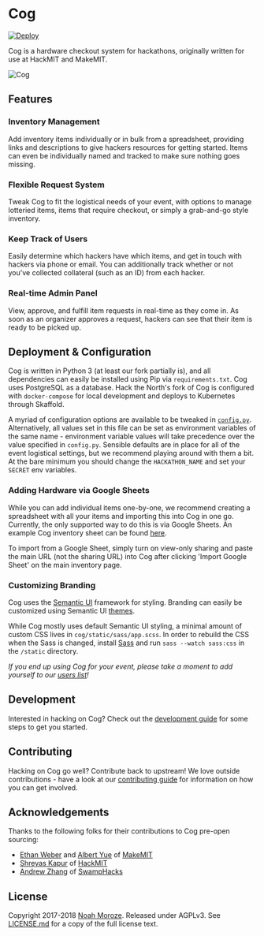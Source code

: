 # Cog

[![Deploy](https://www.herokucdn.com/deploy/button.svg)](https://heroku.com/deploy?template=https://github.com/techx/cog)

Cog is a hardware checkout system for hackathons, originally written for use
at HackMIT and MakeMIT.

![Cog](/media/cog.png?raw=true)

## Features

### Inventory Management
Add inventory items individually or in bulk from a spreadsheet, providing
links and descriptions to give hackers resources for getting started. Items
can even be individually named and tracked to make sure nothing goes missing.

### Flexible Request System
Tweak Cog to fit the logistical needs of your event, with options to manage
lotteried items, items that require checkout, or simply a grab-and-go style
inventory.

### Keep Track of Users
Easily determine which hackers have which items, and get in touch with
hackers via phone or email. You can additionally track whether or not you've
collected collateral (such as an ID) from each hacker.

### Real-time Admin Panel
View, approve, and fulfill item requests in real-time as they come in. As
soon as an organizer approves a request, hackers can see that their item is
ready to be picked up.

## Deployment & Configuration

Cog is written in Python 3 (at least our fork partially is), and all dependencies can easily
be installed using Pip via `requirements.txt`. Cog uses PostgreSQL as a
database. Hack the North's fork of Cog is configured with `docker-compose` for local development and deploys to Kubernetes through Skaffold.

A myriad of configuration options are available to be tweaked in
[`config.py`](cog/config.py). Alternatively, all values set in
this file can be set as environment variables of the same name - environment
variable values will take precedence over the value specified in `config.py`.
Sensible defaults are in place for all of the event logistical settings, but
we recommend playing around with them a bit. At the bare minimum you
should change the `HACKATHON_NAME` and set your `SECRET` env
variables.


### Adding Hardware via Google Sheets
While you can add individual items one-by-one, we recommend creating a
spreadsheet with all your items and importing this into Cog in one go.
Currently, the only supported way to do this is via Google Sheets. An example
Cog inventory sheet can be found
[here](https://docs.google.com/spreadsheets/d/1ZCHa_F3i0vyoZtjJNyNhBg-flRBs-DUIT1GtKC26P14/edit#gid=0).

To import from a Google Sheet, simply turn on view-only sharing and paste the
main URL (not the sharing URL) into Cog after clicking 'Import Google Sheet'
on the main inventory page.

### Customizing Branding
Cog uses the [Semantic UI](https://semantic-ui.com/) framework for styling.
Branding can easily be customized using Semantic UI
[themes](https://semantic-ui.com/usage/theming.html).

While Cog mostly uses default Semantic UI styling, a minimal amount of custom
CSS lives in `cog/static/sass/app.scss`. In order to rebuild the
CSS when the Sass is changed, install [Sass](https://sass-lang.com/) and run
`sass --watch sass:css` in the `/static` directory.

*If you end up using Cog for your event, please take a moment to add yourself to our 
[users list](https://github.com/techx/cog/wiki/Cog-Users)!*

## Development
Interested in hacking on Cog? Check out the [development guide](DEVELOPMENT.md) 
for some steps to get you started.

## Contributing
Hacking on Cog go well? Contribute back to upstream! We love outside
contributions - have a look at our [contributing guide](CONTRIBUTING.md) for
information on how you can get involved.

## Acknowledgements
Thanks to the following folks for their contributions to Cog pre-open
sourcing: 
- [Ethan Weber](https://github.com/ethanweber) and [Albert
Yue](https://github.com/albert-yue) of [MakeMIT](https://makemit.org) 
- [Shreyas Kapur](https://github.com/revalo) of [HackMIT](https://hackmit.org)
- [Andrew Zhang](https://github.com/zhangcandrew) of [SwampHacks](http://swamphacks.com)

## License
Copyright 2017-2018 [Noah Moroze](mailto:me@noahmoroze.com). Released under
AGPLv3. See [LICENSE.md](LICENSE.md) for a copy of the full license text. 